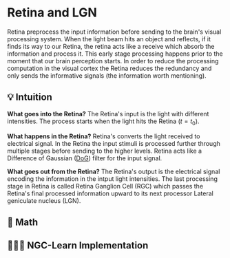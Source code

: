 <h1>Retina and LGN</h1>

Retina preprocess the input information before sending to the brain's visual processing system. 
When the light beam hits an object and reflects, if it finds its way to our Retina, the retina acts 
like a receive which absorb the information and process it. This early stage processing happens prior 
to the moment that our brain perception starts. In order to reduce the processing computation in the 
visual cortex the Retina reduces the redundancy and only sends the informative signals (the information worth mentioning).

<!-- ============================= -->
<h2> 💡 Intuition </h2>

**What goes into the Retina?**
The Retina's input is the light with different intensities.
The process starts when the light hits the Retina ($t=t_0$). 


**What happens in the Retina?**
Retina's converts the light received to electrical signal.
In the Retina the input stimuli is processed further through multiple 
stages before sending to the higher levels. Retina acts like a Difference
of Gaussian ([DoG](https://github.com/Faezehabibi/pc_tutorial/blob/62cfad85eed9072791307301d11e3cd0f675507f/DoG.md)) filter for the input signal. 



**What goes out from the Retina?**
The Retina's output is the electrical signal encoding the information in the intput light intensities.
The last processing stage in Retina is called Retina Ganglion Cell (RGC) 
which passes the Retina's final processed information upward
to its next processor Lateral geniculate nucleus (LGN).


<!-- ============================= -->
<h2> 📝 Math </h2>




<!-- ============================= -->
<h2> 👩🏼‍💻 NGC-Learn Implementation </h2>


  

